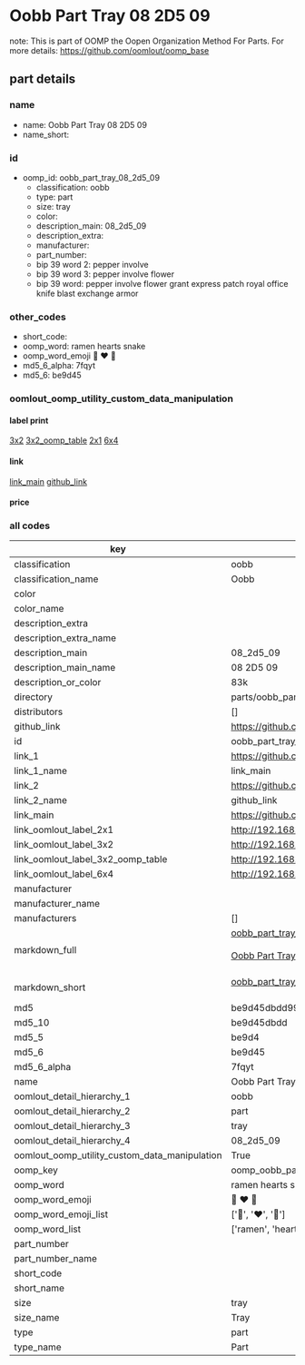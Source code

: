 # Oobb Part Tray 08 2D5 09  

note: This is part of OOMP the Oopen Organization Method For Parts. For more details: https://github.com/oomlout/oomp_base

##  part details





### name
* name: Oobb Part Tray 08 2D5 09
* name_short: 
### id
* oomp_id: oobb_part_tray_08_2d5_09
  * classification: oobb
  * type: part
  * size: tray
  * color: 
  * description_main: 08_2d5_09
  * description_extra: 
  * manufacturer: 
  * part_number: 
  * bip 39 word 2: pepper involve
  * bip 39 word 3: pepper involve flower
  * bip 39 word: pepper involve flower grant express patch royal office knife blast exchange armor

### other_codes
* short_code: 
* oomp_word: ramen hearts snake
* oomp_word_emoji :ramen: :hearts: :snake:
* md5_6_alpha: 7fqyt
* md5_6: be9d45






### oomlout_oomp_utility_custom_data_manipulation
#### label print
[3x2](http://192.168.1.245:1112/?label=oomp%207fqyt)
[3x2_oomp_table](http://192.168.1.107:1112/?label=oomp%207fqyt)
[2x1](http://192.168.1.242:1112/?label=oomp%207fqyt)
[6x4](http://192.168.1.55:1112/?label=oomp%207fqyt)    

#### link

[link_main](https://github.com/oomlout/oomlout_oomp_current_version_messy/tree/main/parts/oobb_part_tray_08_2d5_09) [github_link](https://github.com/oomlout/oomlout_oomp_part_src/tree/main/parts/oobb_part_tray_08_2d5_09)                             

#### price







### all codes 
| key | value |  
| --- | --- |  
| classification | oobb |  
| classification_name | Oobb |  
| color |  |  
| color_name |  |  
| description_extra |  |  
| description_extra_name |  |  
| description_main | 08_2d5_09 |  
| description_main_name | 08 2D5 09 |  
| description_or_color | 83k |  
| directory | parts/oobb_part_tray_08_2d5_09 |  
| distributors | [] |  
| github_link | https://github.com/oomlout/oomlout_oomp_part_src/tree/main/parts/oobb_part_tray_08_2d5_09 |  
| id | oobb_part_tray_08_2d5_09 |  
| link_1 | https://github.com/oomlout/oomlout_oomp_current_version_messy/tree/main/parts/oobb_part_tray_08_2d5_09 |  
| link_1_name | link_main |  
| link_2 | https://github.com/oomlout/oomlout_oomp_part_src/tree/main/parts/oobb_part_tray_08_2d5_09 |  
| link_2_name | github_link |  
| link_main | https://github.com/oomlout/oomlout_oomp_current_version_messy/tree/main/parts/oobb_part_tray_08_2d5_09 |  
| link_oomlout_label_2x1 | http://192.168.1.242:1112/?label=oomp%207fqyt |  
| link_oomlout_label_3x2 | http://192.168.1.245:1112/?label=oomp%207fqyt |  
| link_oomlout_label_3x2_oomp_table | http://192.168.1.107:1112/?label=oomp%207fqyt |  
| link_oomlout_label_6x4 | http://192.168.1.55:1112/?label=oomp%207fqyt |  
| manufacturer |  |  
| manufacturer_name |  |  
| manufacturers | [] |  
| markdown_full | [oobb_part_tray_08_2d5_09](https://github.com/oomlout/oomlout_oomp_current_version_messy/tree/main/parts/oobb_part_tray_08_2d5_09)<br>[](https://github.com/oomlout/oomlout_oomp_current_version_messy/tree/main/parts/oobb_part_tray_08_2d5_09)<br>[Oobb Part Tray 08 2D5 09](https://github.com/oomlout/oomlout_oomp_current_version_messy/tree/main/parts/oobb_part_tray_08_2d5_09)<br><br> |  
| markdown_short | [oobb_part_tray_08_2d5_09](https://github.com/oomlout/oomlout_oomp_current_version_messy/tree/main/parts/oobb_part_tray_08_2d5_09)<br><br> |  
| md5 | be9d45dbdd9997968328665ab31d8d17 |  
| md5_10 | be9d45dbdd |  
| md5_5 | be9d4 |  
| md5_6 | be9d45 |  
| md5_6_alpha | 7fqyt |  
| name | Oobb Part Tray 08 2D5 09 |  
| oomlout_detail_hierarchy_1 | oobb |  
| oomlout_detail_hierarchy_2 | part |  
| oomlout_detail_hierarchy_3 | tray |  
| oomlout_detail_hierarchy_4 | 08_2d5_09 |  
| oomlout_oomp_utility_custom_data_manipulation | True |  
| oomp_key | oomp_oobb_part_tray_08_2d5_09 |  
| oomp_word | ramen hearts snake |  
| oomp_word_emoji | :ramen: :hearts: :snake: |  
| oomp_word_emoji_list | [':ramen:', ':hearts:', ':snake:'] |  
| oomp_word_list | ['ramen', 'hearts', 'snake'] |  
| part_number |  |  
| part_number_name |  |  
| short_code |  |  
| short_name |  |  
| size | tray |  
| size_name | Tray |  
| type | part |  
| type_name | Part |  
